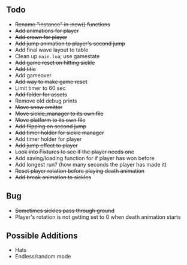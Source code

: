 ## Todo
- ~~Rename "instance" in :new() functions~~
- ~~Add animations for player~~
- ~~Add crown for player~~
- ~~Add jump animation to player's second jump~~
- Add final wave layout to table
- Clean up `main.lua`; use gamestate
- ~~Add game reset on hitting sickle~~
- ~~Add title~~
- Add gameover
- ~~Add way to make game reset~~
- Limit timer to 60 sec
- ~~Add folder for assets~~
- Remove old debug prints
- ~~Move snow emitter~~ 
- ~~Move sickle_manager to its own file~~
- ~~Move platform to its own file~~
- ~~Add flipping on second jump~~
- ~~Add timer holder for sickle manager~~
- Add timer holder for player
- ~~Add jump effect to player~~
- ~~Look into Fixtures to see if the player needs one~~
- Add saving/loading function for if player has won before
- Add longest run? (how many seconds the player has made it)
- ~~Reset player rotation before playing death animation~~ 
- ~~Add break animation to sickles~~

## Bug
- ~~Sometimes sickles pass through ground~~
- Player's rotation is not getting set to 0 when death animation starts

## Possible Additions
- Hats
- Endless/random mode
